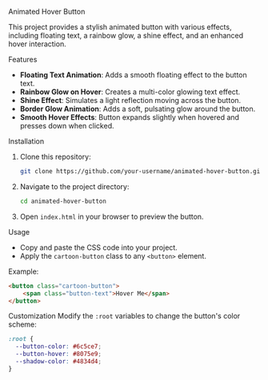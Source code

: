 Animated Hover Button

This project provides a stylish animated button with various effects, including floating text, a rainbow glow, a shine effect, and an enhanced hover interaction.

Features
- **Floating Text Animation**: Adds a smooth floating effect to the button text.
- **Rainbow Glow on Hover**: Creates a multi-color glowing text effect.
- **Shine Effect**: Simulates a light reflection moving across the button.
- **Border Glow Animation**: Adds a soft, pulsating glow around the button.
- **Smooth Hover Effects**: Button expands slightly when hovered and presses down when clicked.

Installation
1. Clone this repository:
   ```sh
   git clone https://github.com/your-username/animated-hover-button.git
   ```
2. Navigate to the project directory:
   ```sh
   cd animated-hover-button
   ```
3. Open `index.html` in your browser to preview the button.

Usage
- Copy and paste the CSS code into your project.
- Apply the `cartoon-button` class to any `<button>` element.

Example:
```html
<button class="cartoon-button">
    <span class="button-text">Hover Me</span>
</button>
```

Customization
Modify the `:root` variables to change the button's color scheme:
```css
:root {
  --button-color: #6c5ce7;
  --button-hover: #8075e9;
  --shadow-color: #4834d4;
}
```

